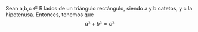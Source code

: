 Sean a,b,c ∈ R lados de un triángulo rectángulo, siendo  a y b catetos, y c la hipotenusa. Entonces, tenemos que 
$$
a²+b² = c²
$$